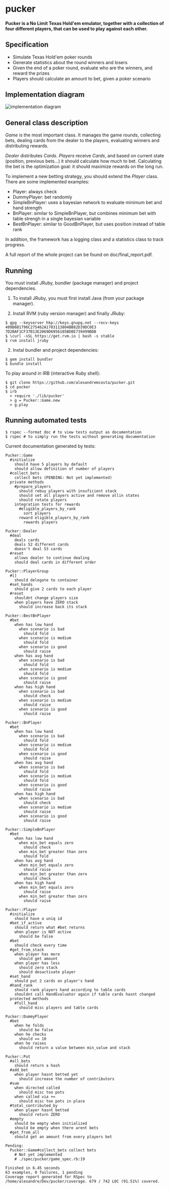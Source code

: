 pucker
======

#### Pucker is a No Limit Texas Hold'em emulator, together with a collection of four different players, that can be used to play against each other.

## Specification
- Simulate Texas Hold'em poker rounds
- Generate statistics about the round winners and losers
- Given the end of a poker round, evaluate who are the winners, and reward the prizes
- Players should calculate an amount to bet, given a poker scenario

## Implementation diagram
![implementation diagram](https://github.com/alexandremcosta/pucker/blob/master/doc/implementation_diagram.png "implementation diagram")

## General class description
*Game* is the most important class. It manages the game rounds, collecting bets, dealing cards from the
dealer to the players, evaluating winners and distributing rewards.

*Dealer* distributes *Cards*. *Players* receive *Cards*, and based on current state (position, previous bets...)
it should calculate how much to bet. Calculating the bet is the optimization goal: it should maximize rewards
on the long run.

To implement a new betting strategy, you should extend the *Player* class. There are some implemented examples:
- Player: always check
- DummyPlayer: bet randomly
- SimpleBnPlayer: uses a bayesian network to evaluate minimum bet and hand strength
- BnPlayer: similar to SimpleBnPlayer, but combines minimum bet with table strengh in a single bayesian variable
- BestBnPlayer: similar to GoodBnPlayer, but uses position instead of table rank

In addition, the framework has a logging class and a statistics class to track progress.

A full report of the whole project can be found on doc/final_report.pdf.

## Running

You must install JRuby, bundler (package manager) and project dependencies.

1) To install JRuby, you must first install Java (from your package manager).

2) Install RVM (ruby version manager) and finally JRuby:
```
$ gpg --keyserver hkp://keys.gnupg.net --recv-keys 409B6B1796C275462A1703113804BB82D39DC0E3 7D2BAF1CF37B13E2069D6956105BD0E739499BDB
$ \curl -sSL https://get.rvm.io | bash -s stable
$ rvm install jruby
```

2) Instal bundler and project dependencies:
```
$ gem install bundler
$ bundle install
```

To play around in IRB (interactive Ruby shell):
```
$ git clone https://github.com/alexandremcosta/pucker.git
$ cd pucker
$ irb
  > require './lib/pucker'
  > g = Pucker::Game.new
  > g.play
```

## Running automated tests

```
$ rspec --format doc # to view tests output as documentation
$ rspec # to simply run the tests without generating documentation
```

Current documentation generated by tests:
```
Pucker::Game
  #initialize
    should have 5 players by default
    should allow definition of number of players
  #collect_bets
    collect bets (PENDING: Not yet implemented)
  private methods
    #prepare_players
      should rebuy players with insuficient stack
      should set all players active and remove allin states
      should rotate players
    integration tests for rewards
      #eligible_players_by_rank
        sort players
      reward eligible_players_by_rank
        rewards players

Pucker::Dealer
  #deal
    deals cards
    deals 52 different cards
    doesn't deal 53 cards
  #reset
    allows dealer to continue dealing
    should deal cards in different order

Pucker::PlayerGroup
  #[]
    should delegate to container
  #set_hands
    should give 2 cards to each player
  #reset
    shouldnt change players size
    when players have ZERO stack
      should increase back its stack

Pucker::BestBnPlayer
  #bet
    when has low hand
      when scenario is bad
        should fold
      when scenario is medium
        should fold
      when scenario is good
        should raise
    when has avg hand
      when scenario is bad
        should fold
      when scenario is medium
        should fold
      when scenario is good
        should raise
    when has high hand
      when scenario is bad
        should check
      when scenario is medium
        should raise
      when scenario is good
        should raise

Pucker::BnPlayer
  #bet
    when has low hand
      when scenario is bad
        should fold
      when scenario is medium
        should fold
      when scenario is good
        should raise
    when has avg hand
      when scenario is bad
        should fold
      when scenario is medium
        should fold
      when scenario is good
        should raise
    when has high hand
      when scenario is bad
        should check
      when scenario is medium
        should raise
      when scenario is good
        should raise

Pucker::SimpleBnPlayer
  #bet
    when has low hand
      when min_bet equals zero
        should check
      when min_bet greater than zero
        should fold
    when has avg hand
      when min_bet equals zero
        should raise
      when min_bet greater than zero
        should check
    when has high hand
      when min_bet equals zero
        should raise
      when min_bet greater than zero
        should raise

Pucker::Player
  #initialize
    should have a uniq id
  #bet_if_active
    should return what #bet returns
    when player is NOT active
      should be false
  #bet
    should check every time
  #get_from_stack
    when player has more
      should get amount
    when player has less
      should zero stack
      should desactivate player
  #set_hand
    should put 2 cards on player's hand
  #hand_rank
    should rank players hand according to table cards
    shouldnt call HandEvaluator again if table cards hasnt changed
  protected methods
    #full_hand
      should misc players and table cards

Pucker::DummyPlayer
  #bet
    when he folds
      should be false
    when he checks
      should == 10
    when he raises
      should return a value between min_value and stack

Pucker::Pot
  #all_bets
    should return a hash
  #add_bet
    when player hasnt betted yet
      should increase the number of contributors
  #sum
    when directed called
      should misc too pots
    when called via +=
      should misc too pots in place
  #total_contributed_by
    when player hasnt betted
      should return ZERO
  #empty
    should be empty when initialized
    should be empty when there arent bets
  #get_from_all
    should get an amount from every players bet

Pending:
  Pucker::Game#collect_bets collect bets
    # Not yet implemented
    # ./spec/pucker/game_spec.rb:19

Finished in 6.45 seconds
63 examples, 0 failures, 1 pending
Coverage report generated for RSpec to
/home/alexandre/Dev/pucker/coverage. 679 / 742 LOC (91.51%) covered.
```
